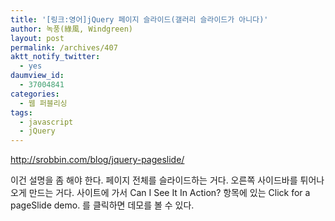 ```yaml
---
title: '[링크:영어]jQuery 페이지 슬라이드(갤러리 슬라이드가 아니다)'
author: 녹풍(綠風, Windgreen)
layout: post
permalink: /archives/407
aktt_notify_twitter:
  - yes
daumview_id:
  - 37004841
categories:
  - 웹 퍼블리싱
tags:
  - javascript
  - jQuery
---
```

<http://srobbin.com/blog/jquery-pageslide/> <div>
  이건 설명을 좀 해야 한다. 페이지 전체를 슬라이드하는 거다. 오른쪽 사이드바를 튀어나오게 만드는 거다. 사이트에 가서 Can I See It In Action? 항목에 있는 Click for a pageSlide demo. 를 클릭하면 데모를 볼 수 있다.
</div>